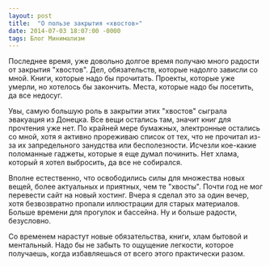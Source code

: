 ```yaml
---
layout: post
title:  "О пользе закрытия «хвостов»"
date: 2014-07-03 18:07:00 -0000
tags: Блог Минимализм
---
```


Последнее время, уже довольно долгое время получаю много радости от закрытия "хвостов". Дел, обязательств, которые надолго зависли со мной. Книги, которые надо бы прочитать. Проекты, которые уже умерли, но хотелось бы закончить. Места, которые надо бы посетить, да все недосуг. 

Увы, самую большую роль в закрытии этих "хвостов" сыграла эвакуация из Донецка. Все вещи остались там, значит книг для прочтения уже нет. По крайней мере бумажных, электронные остались со мной, хотя я активно прореживаю список от тех, что не прочитал из-за их запредельного занудства или бесполезности. Исчезли кое-какие поломанные гаджеты, которые я еще думал починить. Нет хлама, который я хотел выбросить, да все не собирался. 

Вполне естественно, что освободились силы для множества новых вещей, более актуальных и приятных, чем те "хвосты". Почти год не мог перевести сайт на новый хостинг. Вчера я сделал это за один вечер, хотя безвозвратно пропали иллюстрации для старых материалов. Больше времени для прогулок и бассейна. Ну и больше радости, безусловно. 

Со временем нарастут новые обязательства, книги, хлам бытовой и ментальный. Надо бы не забыть то ощущение легкости, которое получаешь, когда избавляешься от всего этого практически разом.
